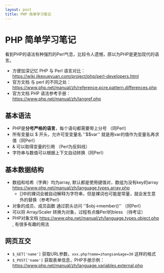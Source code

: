 ```yaml
---
layout: post
title: PHP 简单学习笔记
---
```

# PHP 简单学习笔记
看到PHP的语法有种强烈的Perl气息，比较令人遗憾，原以为PHP是更加现代的语言。

  * 方便加深记忆 PHP 与 Perl 语言对比： https://wiki.jikexueyuan.com/project/php/perl-developers.html
  * 官方文档 与 perl 的不同之处： https://www.php.net/manual/zh/reference.pcre.pattern.differences.php
  * 官方文档 PHP 语法参考手册： https://www.php.net/manual/zh/langref.php

## 基本语法
  * PHP是**分号严格的语言**，每个语句都需要带上分号 （同Perl）
  * 所有变量以 $ 开头，允许可变变量名 ''$$var'' 就是用var的值作为变量名再求值（同Perl）
  * & 可以取得变量的引用 （Perl为反斜线）
  * 字符串与数值可以根据上下文自动转换（同Perl）

## 基本数据结构
  * 数组和哈希（字典）均为array, 默认都是使用键值对，数组为没有key的array https://www.php.net/manual/zh/language.types.array.php
    * []中的裸词会被自动解释为字符串，但是裸词也可能是常量，就会发生意外的替换（参考Perl）
  * 对象的成员、成员函数 通过箭头访问 ''$obj->member()'' （同Perl）
  * 可以将 Array/Scaler 转换为对象，过程有点像Perl的bless （待考证）
  * PHP对象文档 https://www.php.net/manual/zh/language.types.object.php , 有很多有趣的用法

## 网页互交
  * `$_GET['name']` 获取URL参数，`xxx.php?name=zhangsan&age=30` 这样的格式
  * `$_POST['name']` 获取表单信息，PHP手册示例： https://www.php.net/manual/zh/language.variables.external.php
